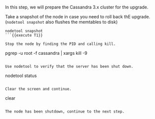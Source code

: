 In this step, we will prepare the Cassandra 3.x cluster for the upgrade.

Take a snapshot of the node in case you need to roll back thE upgrade. 
(`nodetool snapshot` also flushes the memtables to disk)
```
nodetool snapshot
```{{execute T1}}

Stop the node by finding the PID and calling kill.
```
pgrep -u root -f cassandra | xargs kill -9
```{{execute T1}}

Use nodetool to verify that the server has been shut down.
```
nodetool status
```{{execute T1}}

Clear the screen and continue.
```
clear
```{{execute T1}}

The node has been shutdown, continue to the next step.